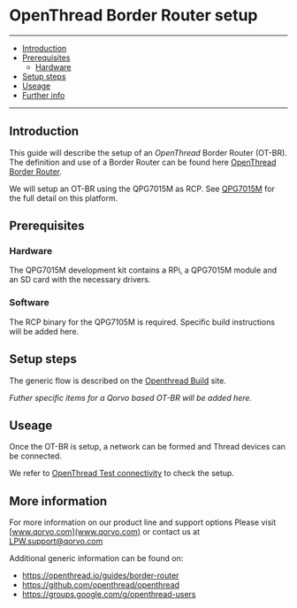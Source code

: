 # OpenThread Border Router setup

---

- [Introduction](#introduction)
- [Prerequisites](#prerequisites)
  - [Hardware](#hardware)
- [Setup steps](#setup-steps)
- [Useage](#Useage)
- [Further info](#further-info)

---

## Introduction

This guide will describe the setup of an *OpenThread* Border Router (OT-BR).
The definition and use of a Border Router can be found here [OpenThread Border Router](https://openthread.io/guides/border-router).

We will setup an OT-BR using the QPG7015M as RCP.
See [QPG7015M](../../qpg7015m/doc/README.md) for the full detail on this platform.

## Prerequisites

### Hardware

The QPG7015M development kit contains a RPi, a QPG7015M module and an SD card with the necessary drivers.

### Software

The RCP binary for the QPG7105M is required. Specific build instructions will be added here.

## Setup steps

The generic flow is described on the [Openthread Build](https://openthread.io/guides/border-router/build) site.

*Futher specific items for a Qorvo based OT-BR will be added here.*

## Useage

Once the OT-BR is setup, a network can be formed and Thread devices can be connected.

We refer to [OpenThread Test connectivity](#https://openthread.io/guides/border-router/docker/test-connectivity) to check the setup.

## More information

For more information on our product line and support options
Please visit [www.qorvo.com](www.qorvo.com)
or contact us at <LPW.support@qorvo.com>

Additional generic information can be found on:

- <https://openthread.io/guides/border-router>
- <https://github.com/openthread/openthread>
- <https://groups.google.com/g/openthread-users>
